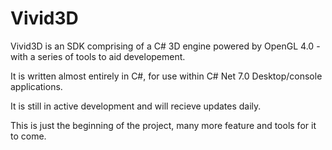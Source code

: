 # Vivid3D
Vivid3D is an SDK comprising of a C# 3D engine powered by OpenGL 4.0 - with a series of tools to aid developement.

It is written almost entirely in C#, for use within C# Net 7.0 Desktop/console applications.

It is still in active development and will recieve updates daily.

This is just the beginning of the project, many more feature and tools for it to come.

